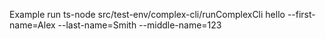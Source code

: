 Example
run
ts-node src/test-env/complex-cli/runComplexCli hello --first-name=Alex --last-name=Smith --middle-name=123
